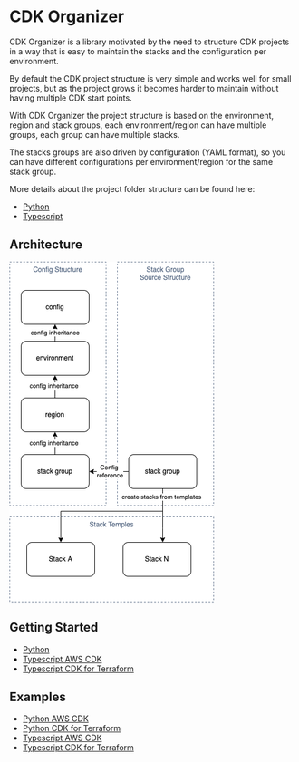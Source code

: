 # CDK Organizer

CDK Organizer is a library motivated by the need to structure CDK projects in a way that is easy to maintain the stacks and the configuration per environment.

By default the CDK project structure is very simple and works well for small projects, but as the project grows it becomes harder to maintain without having multiple CDK start points.

With CDK Organizer the project structure is based on the environment, region and stack groups, each environment/region can have multiple groups, each group can have multiple stacks.

The stacks groups are also driven by configuration (YAML format), so you can have different configurations per environment/region for the same stack group.

More details about the project folder structure can be found here:

- [Python](reference/packages/python/#config-structure)
- [Typescript](reference/packages/typescript/core/#config-structure)

## Architecture

![cdk-organizer](./images/cdk-organizer.drawio.png)

## Getting Started

- [Python](reference/packages/python/)
- [Typescript AWS CDK](reference/packages/typescript/aws/README.md)
- [Typescript CDK for Terraform](reference/packages/typescript/terraform/README.md)

## Examples

- [Python AWS CDK](https://github.com/lucasvieirasilva/cdk-organizer/tree/main/examples/python/aws-cdk)
- [Python CDK for Terraform](https://github.com/lucasvieirasilva/cdk-organizer/tree/main/examples/python/cdktf)
- [Typescript AWS CDK](https://github.com/lucasvieirasilva/cdk-organizer/tree/main/examples/typescript/aws-cdk)
- [Typescript CDK for Terraform](https://github.com/lucasvieirasilva/cdk-organizer/tree/main/examples/typescript/cdktf)
